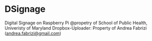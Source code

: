 # DSignage
Digital Signage on Raspberry Pi @propetry of School of Public Health, Univeristy of Maryland
Dropbox-Uploader: Property of Andrea Fabrizi  (andrea.fabrizi@gmail.com)

